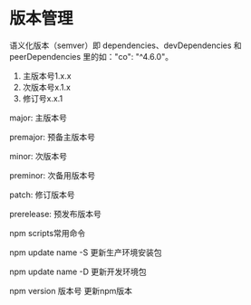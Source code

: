 # 版本管理

语义化版本（semver）即 dependencies、devDependencies 和 peerDependencies 里的如："co": "^4.6.0"。 

1. 主版本号1.x.x
2. 次版本号x.1.x
3. 修订号x.x.1

major: 主版本号

premajor: 预备主版本号

minor: 次版本号

preminor: 次备用版本号

patch: 修订版本号

prerelease: 预发布版本号

npm scripts常用命令

npm update name -S 更新生产环境安装包

npm update name -D 更新开发环境包

npm version 版本号 更新npm版本


